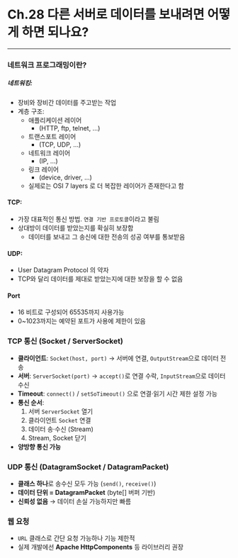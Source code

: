 # Ch.28 다른 서버로 데이터를 보내려면 어떻게 하면 되나요?

---
### 네트워크 프로그래밍이란?
##### 네트워킹: 
- 장비와 장비간 데이터를 주고받는 작업
- 계층 구조:
  - 애플리케이션 레이어 
    - (HTTP, ftp, telnet, ...)
  - 트랜스포트 레이어
    - (TCP, UDP, ...)
  - 네트워크 레이어
    - (IP, ...)
  - 링크 레이어
    - (device, driver, ...)
  - 실제로는 OSI 7 layers 로 더 복잡한 레이어가 존재한다고 함
#### TCP:
- 가장 대표적인 통신 방법. `연결 기반 프로토콜`이라고 불림
- 상대방이 데이터를 받았는지를 확실히 보장함
  - 데이터를 보내고 그 송신에 대한 전송의 성공 여부를 통보받음
#### UDP:
- User Datagram Protocol 의 약자
- TCP와 달리 데이터를 제대로 받았는지에 대한 보장을 할 수 없음
#### Port
- 16 비트로 구성되어 65535까지 사용가능
- 0~1023까지는 예약된 포트가 사용에 제한이 있음

### TCP 통신 (Socket / ServerSocket)
- **클라이언트**: `Socket(host, port)` → 서버에 연결, `OutputStream`으로 데이터 전송
- **서버**: `ServerSocket(port)` → `accept()`로 연결 수락, `InputStream`으로 데이터 수신
- **Timeout**: `connect()` / `setSoTimeout()` 으로 연결·읽기 시간 제한 설정 가능
- **통신 순서**:
    1. 서버 `ServerSocket` 열기
    2. 클라이언트 `Socket` 연결
    3. 데이터 송·수신 (Stream)
    4. Stream, Socket 닫기
- **양방향 통신 가능**

### UDP 통신 (DatagramSocket / DatagramPacket)

- **클래스 하나**로 송수신 모두 가능 (`send()`, `receive()`)
- **데이터 단위 = DatagramPacket** (byte[] 버퍼 기반)
- **신뢰성 없음** → 데이터 손실 가능하지만 빠름

### 웹 요청

- `URL` 클래스로 간단 요청 가능하나 기능 제한적
- 실제 개발에선 **Apache HttpComponents** 등 라이브러리 권장

